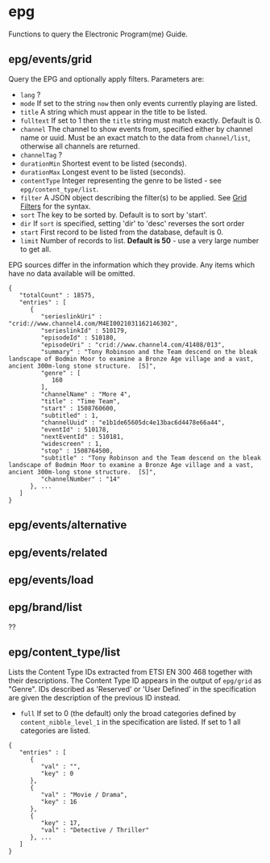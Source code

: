 # epg
Functions to query the Electronic Program(me) Guide.
## epg/events/grid
Query the EPG and optionally apply filters. Parameters are:
- `lang` ?
- `mode` If set to the string `now` then only events currently playing are listed.
- `title` A string which must appear in the title to be listed.
- `fulltext` If set to 1 then the `title` string must match exactly. Default is 0.
- `channel` The channel to show events from, specified either by channel name or uuid. Must be an exact match to the data from `channel/list`, otherwise all channels are returned.
- `channelTag` ?
- `durationMin` Shortest event to be listed (seconds).
- `durationMax` Longest event to be listed (seconds).
- `contentType` Integer representing the genre to be listed - see `epg/content_type/list`.
- `filter` A JSON object describing the filter(s) to be applied. See [Grid Filters](Description.md#grid-filters) for the syntax.
- `sort` The key to be sorted by. Default is to sort by 'start'.
- `dir` If `sort` is specified, setting 'dir' to 'desc' reverses the sort order  
- `start` First record to be listed from the database, default is 0.
- `limit` Number of records to list. **Default is 50** - use a very large number to get all.

EPG sources differ in the information which they provide. Any items which have no data available will be omitted.

```
{
   "totalCount" : 18575,
   "entries" : [
      {
         "serieslinkUri" : "crid://www.channel4.com/M4EI0021031162146302",
         "serieslinkId" : 510179,
         "episodeId" : 510180,
         "episodeUri" : "crid://www.channel4.com/41408/013",
         "summary" : "Tony Robinson and the Team descend on the bleak landscape of Bodmin Moor to examine a Bronze Age village and a vast, ancient 300m-long stone structure.  [S]",
         "genre" : [
            160
         ],
         "channelName" : "More 4",
         "title" : "Time Team",
         "start" : 1508760600,
         "subtitled" : 1,
         "channelUuid" : "e1b1de65605dc4e13bac6d4478e66a44",
         "eventId" : 510178,
         "nextEventId" : 510181,
         "widescreen" : 1,
         "stop" : 1508764500,
         "subtitle" : "Tony Robinson and the Team descend on the bleak landscape of Bodmin Moor to examine a Bronze Age village and a vast, ancient 300m-long stone structure.  [S]",
         "channelNumber" : "14"
      }, ...
   ]
}
```

## epg/events/alternative

## epg/events/related

## epg/events/load

## epg/brand/list
??
## epg/content_type/list
Lists the Content Type IDs extracted from ETSI EN 300 468 together with their descriptions. The Content Type ID appears in the output of `epg/grid` as "Genre". IDs described as 'Reserved' or 'User Defined' in the specification are given the description of the previous ID instead.
- `full` If set to 0 (the default) only the broad categories defined by `content_nibble_level_1` in the specification are listed. If set to 1 all categories are listed.

```
{
   "entries" : [
      {
         "val" : "",
         "key" : 0
      },
      {
         "val" : "Movie / Drama",
         "key" : 16
      },
      {
         "key" : 17,
         "val" : "Detective / Thriller"
      }, ...
   ]
}
```
